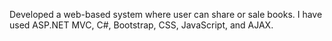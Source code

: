 Developed a web-based system where user can share or sale books. I have used ASP.NET MVC, C#, Bootstrap, CSS, JavaScript, and AJAX.
